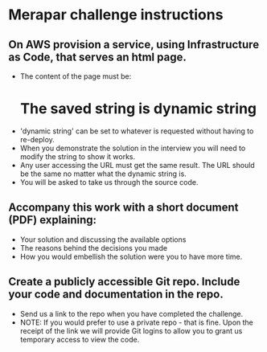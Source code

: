 # Merapar challenge instructions

## On AWS provision a service, using Infrastructure as Code, that serves an html page.

- The content of the page must be: <h1>The saved string is dynamic string</h1>   
- 'dynamic string' can be set to whatever is requested without having to re-deploy.
- When you demonstrate the solution in the interview you will need to modify the string to show it works.
- Any user accessing the URL must get the same result. The URL should be the same no matter what the dynamic string is.
- You will be asked to take us through the source code.

## Accompany this work with a short document (PDF) explaining: 

- Your solution and discussing the available options
- The reasons behind the decisions you made
- How you would embellish the solution were you to have more time. 

## Create a publicly accessible Git repo. Include your code and documentation in the repo.

- Send us a link to the repo when you have completed the challenge.
- NOTE: If you would prefer to use a private repo - that is fine. Upon the receipt of the link we will provide Git logins to allow you to grant us temporary access to view the code.